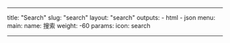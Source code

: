 ---

title: "Search"
slug: "search"
layout: "search"
outputs:
    - html
    - json
menu:
    main:
        name: 搜索
        weight: -60
        params: 
            icon: search

---
